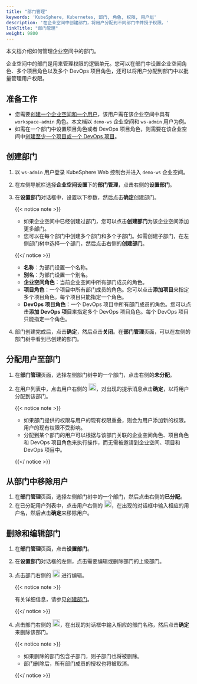 ```yaml
---
title: "部门管理"
keywords: 'KubeSphere, Kubernetes, 部门, 角色, 权限, 用户组'
description: '在企业空间中创建部门，将用户分配到不同部门中并授予权限。'
linkTitle: "部门管理"
weight: 9800
---
```


本文档介绍如何管理企业空间中的部门。

企业空间中的部门是用来管理权限的逻辑单元。您可以在部门中设置企业空间角色、多个项目角色以及多个 DevOps 项目角色，还可以将用户分配到部门中以批量管理用户权限。

## 准备工作

- 您需要[创建一个企业空间和一个用户](../../quick-start/create-workspace-and-project/)，该用户需在该企业空间中具有 `workspace-admin` 角色。本文档以 `demo-ws` 企业空间和 `ws-admin` 用户为例。
- 如需在一个部门中设置项目角色或者 DevOps 项目角色，则需要在该企业空间中[创建至少一个项目或一个 DevOps 项目](../../quick-start/create-workspace-and-project/)。

## 创建部门

1. 以 `ws-admin` 用户登录 KubeSphere Web 控制台并进入 `demo-ws` 企业空间。

2. 在左侧导航栏选择**企业空间设置**下的**部门管理**，点击右侧的**设置部门**。

3. 在**设置部门**对话框中，设置以下参数，然后点击**确定**创建部门。

   {{< notice note >}}

   * 如果企业空间中已经创建过部门，您可以点击**创建部门**为该企业空间添加更多部门。
   * 您可以在每个部门中创建多个部门和多个子部门。如需创建子部门，在左侧部门树中选择一个部门，然后点击右侧的**创建部门**。

   {{</ notice >}}

   * **名称**：为部门设置一个名称。
   * **别名**：为部门设置一个别名。
   * **企业空间角色**：当前企业空间中所有部门成员的角色。
   * **项目角色**：一个项目中所有部门成员的角色。您可以点击**添加项目**来指定多个项目角色。每个项目只能指定一个角色。
   * **DevOps 项目角色**：一个 DevOps 项目中所有部门成员的角色。您可以点击**添加 DevOps 项目**来指定多个 DevOps 项目角色。每个 DevOps 项目只能指定一个角色。

4. 部门创建完成后，点击**确定**，然后点击**关闭**。在**部门管理**页面，可以在左侧的部门树中看到已创建的部门。

## 分配用户至部门

1. 在**部门管理**页面，选择左侧部门树中的一个部门，点击右侧的**未分配**。

2. 在用户列表中，点击用户右侧的 <img src="/images/docs/zh-cn/workspace-administration-and-user-guide/department-management/assign.png" height="20px">，对出现的提示消息点击**确定**，以将用户分配到该部门。

   {{< notice note >}}

   * 如果部门提供的权限与用户的现有权限重叠，则会为用户添加新的权限。用户的现有权限不受影响。
   * 分配到某个部门的用户可以根据与该部门关联的企业空间角色、项目角色和 DevOps 项目角色来执行操作，而无需被邀请到企业空间、项目和 DevOps 项目中。

   {{</ notice >}}

## 从部门中移除用户

1. 在**部门管理**页面，选择左侧部门树中的一个部门，然后点击右侧的**已分配**。
2. 在已分配用户列表中，点击用户右侧的 <img src="/images/docs/zh-cn/workspace-administration-and-user-guide/department-management/remove.png" height="20px">，在出现的对话框中输入相应的用户名，然后点击**确定**来移除用户。

## 删除和编辑部门

1. 在**部门管理**页面，点击**设置部门**。

2. 在**设置部门**对话框的左侧，点击需要编辑或删除部门的上级部门。

3. 点击部门右侧的 <img src="/images/docs/zh-cn/workspace-administration-and-user-guide/department-management/edit.png" height="20px"> 进行编辑。

   {{< notice note >}}

   有关详细信息，请参见[创建部门](../../workspace-administration/department-management/#创建部门)。

   {{</ notice >}}

4. 点击部门右侧的 <img src="/images/docs/zh-cn/workspace-administration-and-user-guide/department-management/remove.png" height="20px">，在出现的对话框中输入相应的部门名称，然后点击**确定**来删除该部门。

   {{< notice note >}}

   * 如果删除的部门包含子部门，则子部门也将被删除。
   * 部门删除后，所有部门成员的授权也将被取消。

   {{</ notice >}}